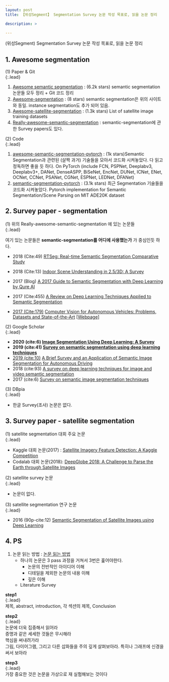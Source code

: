 ```yaml
---
layout: post
title: 【위성Segment】 Segmentation Survey 논문 작성 목표로, 읽을 논문 정리

description: >  
    
---
```

(위성Segment) Segmentation Survey 논문 작성 목표로, 읽을 논문 정리
## 1. Awesome segmentation
(1) Paper & Git  
{:.lead}

1. [Awesome semantic segmentation](https://github.com/mrgloom/awesome-semantic-segmentation) : (6.2k stars) semantic segmentation 논문들 모두 정리 + Git 코드 정리
2. [Awesome-segmentation](https://github.com/manhcuogntin4/awesome-segmentation) : (8 stars) semantic segmentation은 위의 사이트와 동일. instance segmentation도 추가 되어 있음. 
3. [Awesome-satellite-segmentation](https://awesomeopensource.com/project/chrieke/awesome-satellite-imagery-datasets) : (1.3k stars)  List of satellite image training datasets 
4. [Really-awesome-semantic-segmentation](https://github.com/nightrome/really-awesome-semantic-segmentation) : semantic-segmentation에 관한 Survey papers도 있다.  

(2) Code  
{:.lead}

1. [awesome-semantic-segmentation-pytorch](https://github.com/Tramac/awesome-semantic-segmentation-pytorch) : (1k stars)Semantic Segmentation과 관련된 (살짝 과거) 기술들을 모아서 코드화 시켜놓았다. 다 읽고 정독하면 좋을 듯 하다. 
   On PyTorch (include FCN, PSPNet, Deeplabv3, Deeplabv3+, DANet, DenseASPP, BiSeNet, EncNet, DUNet, ICNet, ENet, OCNet, CCNet, PSANet, CGNet, ESPNet, LEDNet, DFANet) 
2. [semantic-segmentation-pytorch](https://github.com/CSAILVision/semantic-segmentation-pytorch) : (3.1k stars) 최근 Segmentation 기술들을 코드화 시켜놓았다. Pytorch implementation for Semantic Segmentation/Scene Parsing on MIT ADE20K dataset





## 2. Survey paper - segmentation
(1) 위의 Really-awesome-semantic-segmentation 에 있는 논문들  
{:.lead}

여기 있는 논문들은 **semantic-segmentation를 어디에 사용했는가** 가 중심인듯 하다.

- 2018 (Cite:49) [RTSeg: Real-time Semantic Segmentation Comparative Study](https://arxiv.org/abs/1803.02758)  

- 2018 (Cite:13) [Indoor Scene Understanding in 2.5/3D: A Survey](https://arxiv.org/abs/1803.03352) 

- 2017 (Blog) [A 2017 Guide to Semantic Segmentation with Deep Learning by Qure AI](http://blog.qure.ai/notes/semantic-segmentation-deep-learning-review)  

- 2017 (Cite:455) [A Review on Deep Learning Techniques Applied to Semantic Segmentation](https://arxiv.org/abs/1704.06857) 

- <u>2017 (Cite:179)</u> [Computer Vision for Autonomous Vehicles: Problems, Datasets and State-of-the-Art](https://arxiv.org/abs/1704.05519) [[Webpage\]](http://www.cvlibs.net/projects/autonomous_vision_survey/)  

(2) Google Scholar  
{:.lead}

- **2020 (cite:6) [Image Segmentation Using Deep Learning: A Survey](https://arxiv.org/abs/2001.05566)** 
- **2019 (cite:41) [Survey on semantic segmentation using deep learning techniques](https://www.sciencedirect.com/science/article/pii/S092523121930181X)** 
- <u>2019 (cite:10)</u> [A Brief Survey and an Application of Semantic Image Segmentation for Autonomous Driving](https://arxiv.org/abs/1808.08413)
- 2018 (cite:93) [A survey on deep learning techniques for image and video semantic segmentation](https://www.sciencedirect.com/science/article/pii/S1568494618302813)
- 2017 (cite:6) [Survey on semantic image segmentation techniques](https://ieeexplore.ieee.org/document/8389420) 

(3) DBpia  
{:.lead}

  - 한글 Survey(조사) 논문은 없다. 

    



## 3. Survey paper - satellite segmentation
(1) satellite segmentation 대회 주요 논문  
{:.lead}

- Kaggle 대회 논문(2017) : [Satellite Imagery Feature Detection: A Kaggle Competition](https://arxiv.org/abs/1706.06169)
- Codalab 대회 논문(2018): [DeepGlobe 2018: A Challenge to Parse the Earth through Satellite Images](http://openaccess.thecvf.com/content_cvpr_2018_workshops/papers/w4/Demir_DeepGlobe_2018_A_CVPR_2018_paper.pdf)

(2) satellite survey 논문  
{:.lead}

- 논문이 없다. 

(3) satellite segmentation 연구 논문  
{:.lead}

- 2016 (90p-cite:12) [Semantic Segmentation of Satellite Images using Deep Learning](http://www.diva-portal.org/smash/get/diva2:1013270/FULLTEXT01.pdf)





## 4. PS
1. 논문 읽는 방법 : [논문 읽는 방법](https://woongheelee.com/entry/%EB%85%BC%EB%AC%B8%EC%9D%84-%ED%9A%A8%EC%9C%A8%EC%A0%81%EC%9C%BC%EB%A1%9C-%EC%9D%BD%EB%8A%94-%EB%B0%A9%EB%B2%95) 
   - 하나의 논문은 3 pass 과정을 거쳐서 3번은 훑어야한다. 
     - 논문의 전반적인 아이디어 이해
     - 디테일을 제외한 논문의 내용 이해
     - 깊은 이해
   - Literature Survey

**step1**  
{:.lead}  
제목, abstract, introduction, 각 섹션의 제목, Conclusion

**step2**  
{:.lead}   
논문에 더욱 집중해서 읽어라  
증명과 같은 세세한 것들은 무시해라  
핵심을 써내려가라  
그림, 다이어그램, 그리고 다른 삽화들을 주의 깊게 살펴보아라. 특히나 그래프에 신경을 써서 보아라  

**step3**  
{:.lead}  
가장 중요한 것은 논문을 가상으로 재 실험해보는 것이다  

